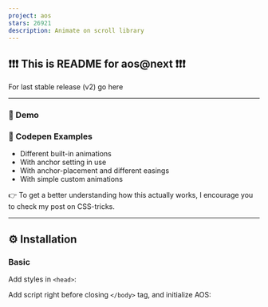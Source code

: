 ```yaml
---
project: aos
stars: 26921
description: Animate on scroll library
---
```


❗❗❗ This is README for aos@next ❗❗❗
-----------------------------------

For last stable release (v2) go here

* * *

### 🚀 Demo

### 🌟 Codepen Examples

-   Different built-in animations
-   With anchor setting in use
-   With anchor-placement and different easings
-   With simple custom animations

👉 To get a better understanding how this actually works, I encourage you to check my post on CSS-tricks.

* * *

⚙ Installation
--------------

### Basic

Add styles in `<head>`:

  <link rel\="stylesheet" href\="https://unpkg.com/aos@next/dist/aos.css" />

Add script right before closing `</body>` tag, and initialize AOS:

  <script src\="https://unpkg.com/aos@next/dist/aos.js"\></script\>
  <script\>
    AOS.init();
  </script\>

### Using package managers

Install `aos` package:

-   `yarn add aos@next`
-   or `npm install --save aos@next`

Import script, styles and initialize AOS:

import AOS from 'aos';
import 'aos/dist/aos.css'; // You can also use <link> for styles
// ..
AOS.init();

In order to make it work you'll have to make sure your build process has configured styles loader, and bundles it all correctly. If you're using Parcel however, it will work out of the box as provided.

* * *

🤔 How to use it?
-----------------

### 1\. Initialize AOS:

AOS.init();

// You can also pass an optional settings object
// below listed default settings
AOS.init({
  // Global settings:
  disable: false, // accepts following values: 'phone', 'tablet', 'mobile', boolean, expression or function
  startEvent: 'DOMContentLoaded', // name of the event dispatched on the document, that AOS should initialize on
  initClassName: 'aos-init', // class applied after initialization
  animatedClassName: 'aos-animate', // class applied on animation
  useClassNames: false, // if true, will add content of \`data-aos\` as classes on scroll
  disableMutationObserver: false, // disables automatic mutations' detections (advanced)
  debounceDelay: 50, // the delay on debounce used while resizing window (advanced)
  throttleDelay: 99, // the delay on throttle used while scrolling the page (advanced)
  

  // Settings that can be overridden on per-element basis, by \`data-aos-\*\` attributes:
  offset: 120, // offset (in px) from the original trigger point
  delay: 0, // values from 0 to 3000, with step 50ms
  duration: 400, // values from 0 to 3000, with step 50ms
  easing: 'ease', // default easing for AOS animations
  once: false, // whether animation should happen only once - while scrolling down
  mirror: false, // whether elements should animate out while scrolling past them
  anchorPlacement: 'top-bottom', // defines which position of the element regarding to window should trigger the animation

});

### 2\. Set animation using `data-aos` attribute:

  <div data-aos\="fade-in"\></div\>

And adjust behaviour by using `data-aos-*` attributes:

  <div
    data-aos\="fade-up"
    data-aos-offset\="200"
    data-aos-delay\="50"
    data-aos-duration\="1000"
    data-aos-easing\="ease-in-out"
    data-aos-mirror\="true"
    data-aos-once\="false"
    data-aos-anchor-placement\="top-center"
  \>
  </div\>

See full list of all animations, easings and anchor placements

#### Anchor

There is also a setting that can be used only on per-element basis:

-   `data-aos-anchor` - element whose offset will be used to trigger animation instead of an actual one.

Examples:

<div data-aos\="fade-up" data-aos-anchor\=".other-element"\></div\>

This way you can trigger animation on one element, while you scroll to another - useful in animating fixed elements.

* * *

API
---

AOS object is exposed as a global variable, for now there are three methods available:

-   `init` - initialize AOS
-   `refresh` - recalculate all offsets and positions of elements (called on window resize)
-   `refreshHard` - reinit array with AOS elements and trigger `refresh` (called on DOM changes that are related to `aos` elements)

Example execution:

  AOS.refresh();

By default AOS is watching for DOM changes and if there are any new elements loaded asynchronously or when something is removed from DOM it calls `refreshHard` automatically. In browsers that don't support `MutationObserver` like IE you might need to call `AOS.refreshHard()` by yourself.

`refresh` method is called on window resize and so on, as it doesn't require to build new store with AOS elements and should be as light as possible.

* * *

JS Events
---------

AOS dispatches two events on document: `aos:in` and `aos:out` whenever any element animates in or out, so that you can do extra stuff in JS:

document.addEventListener('aos:in', ({ detail }) \=> {
  console.log('animated in', detail);
});

document.addEventListener('aos:out', ({ detail }) \=> {
  console.log('animated out', detail);
});

You can also tell AOS to trigger custom event on specific element, by setting `data-aos-id` attribute:

<div data-aos\="fade-in" data-aos-id\="super-duper"\></div\>

Then you'll be able to listen for two custom events then:

-   `aos:in:super-duper`
-   `aos:out:super-duper`

* * *

Recipes:
--------

#### Adding custom animations:

Sometimes built-in animations are just not enough. Let's say you need one box to have different animation depending on resolution. Here's how you could do it:

\[data-aos\="new-animation"\] {
  opacity: 0;
  transition-property: transform, opacity;

  &.aos-animate {
    opacity: 1;
  }

  @media screen and (min-width: 768px) {
    transform: translateX(100px);

    &.aos-animate {
      transform: translateX(0);
    }
  }
}

Then use it in HTML:

<div data-aos\="new-animation"\></div\>

The element will only animate opacity on mobile devices, but from 768px width it'll also slide from right to left.

#### Adding custom easing:

Similar to animations you can add custom easings:

\[data-aos\] {
  body\[data-aos-easing\="new-easing"\] &,
  &\[data-aos\]\[data-aos-easing\="new-easing"\] {
    transition-timing-function: cubic-bezier(.250, .250, .750, .750);
  }
}

#### Customizing default animations distance

Default distance for built-in animations is 100px. As long as you're using SCSS though, you can override it:

$aos-distance: 200px; // It has to be above import
@import 'node\_modules/aos/src/sass/aos.scss';

You have to however configure your build process to allow it to import styles from `node_modules` beforehand.

#### Integrating external CSS animation library (e.g. Animate.css):

Use `animatedClassName` to change default behaviour of AOS, to apply class names placed inside `data-aos` on scroll.

<div data-aos\="fadeInUp"\></div\>

AOS.init({
  useClassNames: true,
  initClassName: false,
  animatedClassName: 'animated',
});

The above element will get two classes: `animated` and `fadeInUp`. Using different combinations of the three above settings, you should be able to integrate any external CSS animation library.

External libraries however don't care too much about animation state before the actual animation. So if you want those elements to be not visible before scrolling, you might need to add similar styles:

\[data-aos\] {
  visibility: hidden;
}
\[data-aos\].animated {
  visibility: visible;
}

* * *

Caveats:
--------

#### setting: `duration`, `delay`

Duration and delay accept values from 50 to 3000, with step 50ms, it's because those are handled by css, and to not make css longer than it is already I implemented only a subset. I believe those should cover most cases.

If not, you can write simple CSS that will add another duration, for example:

  body\[data-aos-duration\='4000'\] \[data-aos\],
  \[data-aos\]\[data-aos\]\[data-aos-duration\='4000'\] {
    transition-duration: 4000ms;
  }

This code will add 4000ms duration available for you to set on AOS elements, or to set as global duration while initializing AOS script. Notice that double `[data-aos][data-aos]` - it's not a mistake, it is a trick, to make individual settings more important than global, without need to write ugly "!important" there :)

Example usage:

  <div data-aos\="fade-in" data-aos-duration\="4000"\></div\>

* * *

Predefined options
------------------

### Animations

-   Fade animations:
    
    -   fade
    -   fade-up
    -   fade-down
    -   fade-left
    -   fade-right
    -   fade-up-right
    -   fade-up-left
    -   fade-down-right
    -   fade-down-left
-   Flip animations:
    
    -   flip-up
    -   flip-down
    -   flip-left
    -   flip-right
-   Slide animations:
    
    -   slide-up
    -   slide-down
    -   slide-left
    -   slide-right
-   Zoom animations:
    
    -   zoom-in
    -   zoom-in-up
    -   zoom-in-down
    -   zoom-in-left
    -   zoom-in-right
    -   zoom-out
    -   zoom-out-up
    -   zoom-out-down
    -   zoom-out-left
    -   zoom-out-right

### Anchor placements:

-   top-bottom
-   top-center
-   top-top
-   center-bottom
-   center-center
-   center-top
-   bottom-bottom
-   bottom-center
-   bottom-top

### Easing functions:

-   linear
-   ease
-   ease-in
-   ease-out
-   ease-in-out
-   ease-in-back
-   ease-out-back
-   ease-in-out-back
-   ease-in-sine
-   ease-out-sine
-   ease-in-out-sine
-   ease-in-quad
-   ease-out-quad
-   ease-in-out-quad
-   ease-in-cubic
-   ease-out-cubic
-   ease-in-out-cubic
-   ease-in-quart
-   ease-out-quart
-   ease-in-out-quart

* * *

❔Questions
----------

If you found a bug, have a question or an idea, please check AOS contribution guide and don't hesitate to create new issues.
